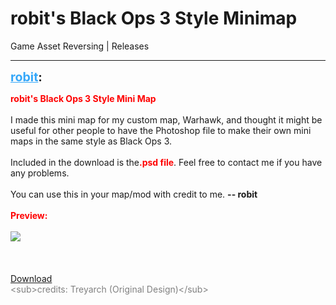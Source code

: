 # robit's Black Ops 3 Style Minimap
Game Asset Reversing | Releases

---
<strong style="font-size: 1.4em;"><span style="text-decoration: underline;text-decoration-color: #34a7f9;"><span style="color:#34a7f9;">robit</span></span>:</strong>

<p><span style="color:#ff0000;"><strong>robit&#39;s Black Ops 3 Style Mini Map</strong></span><br /><br />I made this mini map for my custom map, Warhawk, and thought it might be useful for other people to have the Photoshop file to make their own mini maps in the same style as Black Ops 3.<br /><br />Included in the download is the<span style="color:#ff0000;"><strong>.psd file</strong></span>. Feel free to contact me if you have any problems.<br /><br />You can use this in your map/mod with credit to me. <strong>-- robit <br /><br /><span style="color:#ff0000;">Preview:</span></strong><br /><br />
<img style="max-width: 500px;" src="https://i.imgur.com/o3zLYfu.jpg">
<br /><br /><br /><br /><a href="https://mega.nz/#!S6AXiYzA!uBdpvW3xZWogmuM5rvvY_yg4mRjZblBZMJvmB-HYseE">Download</a><br /><span style="color:#808080;">&lt;sub&gt;credits: Treyarch (Original Design)&lt;/sub&gt;</span></p>
